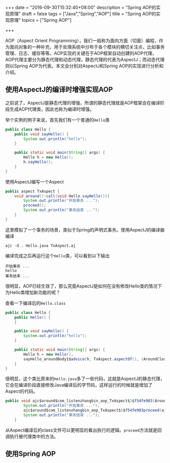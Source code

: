 +++
date = "2016-09-30T15:32:40+08:00"
description = "Spring AOP的实现原理"
draft = false
tags = ["Java","Spring","AOP"]
title = "Spring AOP的实现原理"
topics = ["Spring AOP"]

+++

AOP（Aspect Orient Programming），我们一般称为面向方面（切面）编程，作为面向对象的一种补充，用于处理系统中分布于各个模块的横切关注点，比如事务管理、日志、缓存等等。AOP实现的关键在于AOP框架自动创建的AOP代理，AOP代理主要分为静态代理和动态代理，静态代理的代表为AspectJ；而动态代理则以Spring AOP为代表。本文会分别对AspectJ和Spring AOP的实现进行分析和介绍。<!--more-->

## 使用AspectJ的编译时增强实现AOP

之前说了，AspectJ是静态代理的增强，所谓的静态代理就是AOP框架会在编译阶段生成AOP代理类，因此也称为编译时增强。

举个实例的例子来说，首先我们有一个普通的``Hello``类

```java
public class Hello {
    public void sayHello() {
        System.out.println("hello");
    }

    public static void main(String[] args) {
        Hello h = new Hello();
        h.sayHello();
    }
}
```

使用AspectJ编写一个Aspect

```java
public aspect TxAspect {
    void around():call(void Hello.sayHello()){
        System.out.println("开始事务 ...");
        proceed();
        System.out.println("事务结束 ...");
    }
}
```

这里模拟了一个事务的场景，类似于Spring的声明式事务。使用AspectJ的编译器编译

```
ajc -d . Hello.java TxAspect.aj
```

编译完成之后再运行这个``Hello``类，可以看到以下输出

```
开始事务 ...
hello
事务结束 ...
```

很明显，AOP已经生效了，那么究竟AspectJ是如何在没有修改Hello类的情况下为Hello类增加新功能的呢？

查看一下编译后的``Hello.class``

```java
public class Hello {
    public Hello() {
    }

    public void sayHello() {
        System.out.println("hello");
    }

    public static void main(String[] args) {
        Hello h = new Hello();
        sayHello_aroundBody1$advice(h, TxAspect.aspectOf(), (AroundClosure)null);
    }
}
```

很明显，这个类比原来的``Hello.java``多了一些代码，这就是AspectJ的静态代理，它会在编译阶段直接修改Java编译后的字节码，这样运行的时候就是增加了Aspect的代码。

```java
public void ajc$around$com_listenzhangbin_aop_TxAspect$1$f54fe983(AroundClosure ajc$aroundClosure) {
        System.out.println("开始事务 ...");
        ajc$around$com_listenzhangbin_aop_TxAspect$1$f54fe983proceed(ajc$aroundClosure);
        System.out.println("事务结束 ...");
    }
```

从Aspect编译后的class文件可以更明显的看出执行的逻辑。``proceed``方法就是回调执行被代理类中的方法。

## 使用Spring AOP

